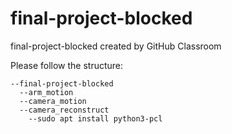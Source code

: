 # final-project-blocked
final-project-blocked created by GitHub Classroom

Please follow the structure:
```
--final-project-blocked
  --arm_motion
  --camera_motion
  --camera_reconstruct
    --sudo apt install python3-pcl
```
